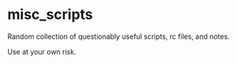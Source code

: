 # misc_scripts
Random collection of questionably useful scripts, rc files, and notes.

Use at your own risk.
